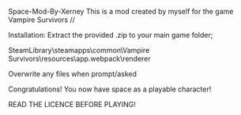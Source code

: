 Space-Mod-By-Xerney
This is a mod created by myself for the game Vampire Survivors // 

Installation:
Extract the provided .zip to your main game folder; 

SteamLibrary\steamapps\common\Vampire Survivors\resources\app\.webpack\renderer

Overwrite any files when prompt/asked

Congratulations! You now have space as a playable character!

READ THE LICENCE BEFORE PLAYING!
